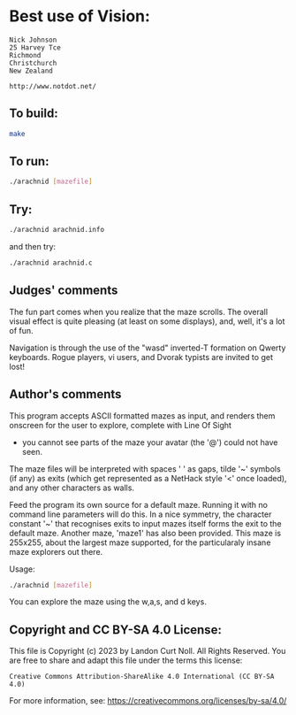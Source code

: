 # Best use of Vision:

    Nick Johnson
    25 Harvey Tce
    Richmond
    Christchurch
    New Zealand

    http://www.notdot.net/

## To build:

```sh
make
```

## To run:

```sh
./arachnid [mazefile]
```

## Try:

```sh
./arachnid arachnid.info
```

and then try:

```sh
./arachnid arachnid.c
```

## Judges' comments

The fun part comes when you realize that the maze scrolls.  The overall
visual effect is quite pleasing (at least on some displays), and, well,
it's a lot of fun.

Navigation is through the use of the "wasd" inverted-T formation on
Qwerty keyboards.  Rogue players, vi users, and Dvorak typists are
invited to get lost!

## Author's comments

This program accepts ASCII formatted mazes as input, and renders
them onscreen for the user to explore, complete with Line Of Sight
- you cannot see parts of the maze your avatar (the '@') could not
have seen.

The maze files will be interpreted with spaces ' ' as gaps, tilde
'~' symbols (if any) as exits (which get represented as a NetHack
style '<' once loaded), and any other characters as walls.

Feed the program its own source for a default maze. Running it with
no command line parameters will do this. In a nice symmetry, the 
character constant '~' that recognises exits to input mazes itself 
forms the exit to the default maze. Another maze, 'maze1' has also 
been provided. This maze is 255x255, about the largest maze supported, 
for the particularaly insane maze explorers out there.

Usage:

```sh
./arachnid [mazefile]
```

You can explore the maze using the w,a,s, and d keys.

## Copyright and CC BY-SA 4.0 License:

This file is Copyright (c) 2023 by Landon Curt Noll.  All Rights Reserved.
You are free to share and adapt this file under the terms this license:

    Creative Commons Attribution-ShareAlike 4.0 International (CC BY-SA 4.0)

For more information, see: https://creativecommons.org/licenses/by-sa/4.0/
